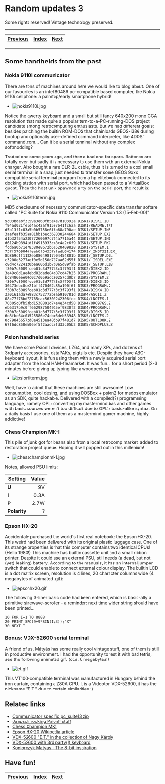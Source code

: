 # Random updates 3

Some rights reserved! Vintage technology preserved.

---

[Previous](../zeedoomautoinstaller) | [Index](../../../../) | [Next](../sdk85funpart5)
--- | --- | ---

---

## Some handhelds from the past

### Nokia 9110i communicator

There are tons of machines around here we would like to blog about. One of our
favourites is an intel 80486 pc-compatible based computer, the Nokia 9110i
cellphone: a palmtop/early smartphone hybrid!

- ![nokia9110i.jpg](nokia9110i.jpg)

Notice the qwerty keyboard and a small but still fancy 640x200 mono CGA
resolution that made quite a popular turn-to-a-PC-running-DOS project
candidate among retrocomputing enthusiasts. But we had different goals:
besides patching the builtin ROM-DOS that chainloads GEOS-i386 during bootup
and optionally user-defined command interpreter, like 4DOS' command.com...
Can it be a serial terminal without any complex softmodding?

Traded one some years ago, and then a bad one for spare. Batteries are totally
over, but sadly it is necessary to use them with an external Nokia charger.
Also bought a rare DLR-2L cable, thus it is turned to a cool small serial
terminal in a snap, just needed to transfer some GEOS 9xxx compatible serial
terminal program from a hp elitebook connected to its docking station with
serial port, which had been passed to a VirtualBox guest. Then the host unix
spawned a tty on the serial port, the result is:

- ![nokia9110iterm.jpg](nokia9110iterm.jpg)

MD5 checksums of necessary communicator-specific data transfer softare called
"PC Suite for Nokia 9110 Communicator Version 1.3 (15-Feb-00)"

```
9c03bdabf3159a3e60fb5e4e7d10392a DISK1/DISK1.ID
f94ad021fe1d4ac42af915e7641fc6aa DISK1/README.TXT
d5b13f1c03a5b0b5758e6f6b68a790ae DISK1/SETUP.INS
3aafeafb35aa81bb1bec362830244684 DISK1/SETUP.EXE
d1b32f54a23077260697c754a7715a44 DISK1/SETUP.INI
d6124b98941d1f4913933ce8c4a2c6f9 DISK1/SETUP.PKG
fcd6a0b71e78380e8672b50520409828 DISK1/SYSTEM.1
737f5769046feab6f54337efadb84174 DISK1/_INST32I.EX_
8b869cff1182eb88649817a04454801b DISK1/_SETUP.DLL
c3200e3277aef0e5d150d797aa62d55f DISK1/_ISDEL.EXE
c8d4c7224120bea606d1b7d0e5d89fab DISK1/_SETUP.LIB
f30b7c5089fceb01c3d777f3c3f793f1 DISK2/DISK2.ID
3e49c8d1aedebd82dade84d87cd47b25 DISK2/PROGRAM.1
bc8486eee00c0c7d059adc90257cd0b7 DISK2/SYSTEM.2
f30b7c5089fceb01c3d777f3c3f793f1 DISK3/DISK3.ID
30473ebc8ce21bff470462a85a190f6f DISK3/PROGRAM.2
f30b7c5089fceb01c3d777f3c3f793f1 DISK4/DISK4.ID
3a0161ada7e983c752772b9ab910781d DISK4/ASCII.Z
08c77f76bd72765cac56309242306fcc DISK4/LNOTES.1
70305c0fb53bd1538801d74e4e34cd58 DISK4/ORG97GS.Z
eb6317b9c0ff662987504915ef9830f2 DISK4/PROGRAM.3
f30b7c5089fceb01c3d777f3c3f793f1 DISK5/DISK5.ID
6e8fbc64c03525586e74cbc6deb53948 DISK5/LNOTES.2
0c798456572d8a4513ea485b97f481d7 DISK5/OUTLOOK.Z
67f6dc850eb06ef5f2aadcefd33c05b2 DISK5/SCHDPLUS.Z
```

### Psion handheld series

We have some PsionII devices, LZ64, and many XPs, and dozens of 3rdparty
accessories, dataPAKs, pigtails etc. Despite they have ABC-keyboard layout,
it is fun using them with a newly acquired serial port adapter from the
local HAM-fleamarket. It was fun... for a short period (2-3 minutes before
giving up typing like a woodpecker)

- ![psioniiterm.jpg](psioniiterm.jpg)

Well, have to admit that these machines are still awesome! Low consumption,
cool desing, and using DOSBox + psion2 for msdos emulator as an SDK, quite
hackable. Delivered with a compiled(?) programming language, namely OPL:
converting my mastermind.bas and other games with basic sources weren't too
difficult due to OPL's basic-alike syntax. On a daily basis I use one of them
as a mastermind gamer machine, highly addictive!

### Chess Champion MK-I

This pile of junk got for beans also from a local retrocomp market, added
to restoration project queue. Hoping it will popped out in this millenium!

- ![chesschampionmk1.jpg](chesschampionmk1.jpg)

Notes, allowed PSU limits:

| Setting      | Value |
| ------------ | -----:|
| **U**        | 9V    |
| **I**        | 0.3A  |
| **P**        | 2.7W  |
| **Polarity** | ?     |

### Epson HX-20

Accidentaly purchased the world's first real notebook: the Epson HX-20.
This weird had been delivered with its original plastic luggage case.
One of its strange properties is that this computer contains two identical
CPUs! (Hello 1980!) This machine has builtin cassette unit and a small ribbon
printer. Despite it could use an external PSU, still needs (a dead, but not
(yet) leaking) battery. According to the manuals, it has an internal jumper
switch that could enable to connect external colour display. The builtin LCD
is a dot matrix screen, resolution is 4 lines, 20 character columns wide
(4 megabytes of animated .gif):

- ![epsonhx20.gif](epsonhx20.gif)

The following 3-liner basic code had been entered, which is basic-ally a
primitive sinewave-scroller - a reminder: next time wider string should
have been printed...

```
10 FOR I=1 TO 8888
20 PRINT SPC(9+9*SIN(I/3));"X"
30 NEXT I
```

### Bonus: VDX-52600 serial terminal

A friend of us, Mátyás has some really cool vintage stuff, one of them
is still in productive environment. I had the opportunity to test it
with bsd tetris, see the following animated gif: (cca. 8 megabytes!)

- ![et.gif](et.gif)

This VT100-compatible terminal was manufactured in Hungary behind the
iron curtain, containing a Z80A CPU. It is a Videoton VDX-52600, it has the
nickname "E.T." due to certain similarities :)

## Related links

- [Communicator specific pc_suite13.zip](?????.???-??.ru/geos/nokia9110/pc_suite13.zip)
- [Jaapsch rocking PsionII stuff](https://www.jaapsch.net/psion/)
- [Chess Champion MK1](https://www.chessprogramming.org/Chess_Champion_MK_I)
- [Epson HX-20 Wikipedia article](https://en.wikipedia.org/wiki/Epson_HX-20)
- [VDX-52600 "E.T." in the collection of Nagy Károly](https://retropages.hu/theme_46.html)
- [VDX-52600 with 3rd party(!) keyboard](http://www.leningrad.su/museum/show_calc.php?n=405)
- [Koniorczyk Matyas - The 8-bit inspiration](https://www.kfki.hu/~koniorczykmatyas/8bitinspiration/)

## Have fun!

[Previous](../zeedoomautoinstaller) | [Index](../../../../) | [Next](../sdk85funpart5)
--- | --- | ---
